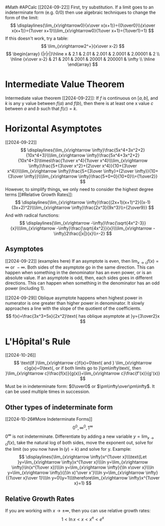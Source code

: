 #Math
#APCalc 
[[2024-09-22]]
First, try substitution.
If a limit goes to an indeterminate form (e.g. $0/0$) then use algebraic techniques to change the form of the limit:$$
\displaylines{\lim_{x\rightarrow0}{x\over x(x+1)}={0\over0}\\{x\over x(x+1)}={1\over x+1}\\\lim_{x\rightarrow0}{1\over x+1}={1\over1}=1}
$$If this doesn't work, try a table:$$
\lim_{x\rightarrow2^+}{x\over x-2}
$$$$
\begin{array} {|r|r|}\hline x & 2.1 & 2.01 & 2.001 & 2.0001 & 2.00001 & 2 \\ \hline {x\over x-2} & 21 & 201 & 2001 & 20001 & 200001 & \infty \\ \hline  \end{array}
$$
# Intermediate Value Theorem
Intermediate value theorem [[2024-09-22]]:
If $f$ is continuous on $[a, b]$, and $k$ is any y value between $f(a)$ and $f(b)$, then there is at least one x value $c$ between $a$ and $b$ such that $f(c)=k$.
# Horizontal Asymptotes
[[2024-09-22]]
$$
\displaylines{\lim_{x\rightarrow \infty}\frac{5x^4+3x^2+2}{10x^4+3}\\\lim_{x\rightarrow \infty}\frac{5x^4+3x^2+2}{10x^4+3}\times\frac{1\over x^4}{1\over x^4}\\\lim_{x\rightarrow \infty}\frac{5+{3\over x^2}+{2\over x^4}}{10+{3\over x^4}}\\\lim_{x\rightarrow \infty}\frac{5+{3\over \infty}+{2\over \infty}}{10+{3\over \infty}}\\\lim_{x\rightarrow \infty}\frac{5+0+0}{10+0}\\={1\over2}}
$$However, to simplify things, we only need to consider the highest degree terms [[#Relative Growth Rates]]:$$
\displaylines{\lim_{x\rightarrow \infty}\frac{(2x+1)(x+1)^2}{(x-1)(3x+2)^2}\\\lim_{x\rightarrow \infty}\frac{2x^3}{9x^3}\\={2\over9}}
$$And with radical functions:$$
\displaylines{\lim_{x\rightarrow -\infty}\frac{\sqrt{4x^2-3}}{x}\\\lim_{x\rightarrow -\infty}\frac{\sqrt{4x^2}}{x}\\\lim_{x\rightarrow -\infty}2\frac{|x|}{x}\\=-2}
$$
## Asymptotes
[[2024-09-22]] (examples here)
If an asymptote is even, then $\lim_{x\rightarrow c}f(x)=\infty \text{ or }-\infty$. Both sides of the asymptote go in the same direction. This can happen when something in the denominator has an even power, or is an absolute value.
If an asymptote is odd, then, each sides goes in different directions. This can happen when something in the denominator has an odd
power (including 1).

[[2024-09-29]]
Oblique asymptote happens when highest power in numerator is one greater than higher power in denominator. It slowly approaches a line with the slope of the quotient of the coefficients. $$
f(x)=\frac{3x^3+5x}{2x^2}\text{ has oblique asymptote at }y={3\over2}x
$$
# L'Hôpital's Rule
[[2024-10-26]]
$$
\text{If }\lim_{x\rightarrow c}f(x)=0\text{ and } \lim_{x\rightarrow c}g(x)=0\text{, or if both limits go to }\pm\infty\text{, then }\lim_{x\rightarrow c}\frac{f(x)}{g(x)}=\lim_{x\rightarrow c}\frac{f'(x)}{g'(x)}
$$Must be in indeterminate form: $0\over0$ or $\pm\infty\over\pm\infty$. It can be used multiple times in succession.
## Other types of indeterminate form
[[2024-10-26#More Indeterminate Forms]]
$$
0^0,\infty^0,1^\infty
$$$0^\infty$ is not indeterminate.
Differentiate by adding a new variable $y = \lim_{x\rightarrow c}f(x)$, take the natural log of both sides, move the exponent out, solve for the limit (so you now have $\ln(y) = k$) and solve for y.
Example:$$
\displaylines{\lim_{x\rightarrow \infty}x^{1\over x}\\\text{Let }y=\lim_{x\rightarrow \infty}x^{1\over x}\\\ln y=\lim_{x\rightarrow \infty}\ln(x^{1\over x})\\\ln y=\lim_{x\rightarrow \infty}{\ln x\over x}\\\ln y=\lim_{x\rightarrow \infty}{(\ln x)'\over x'}\\\ln y=\lim_{x\rightarrow \infty}{{1\over x}\over 1}\\\ln y=0\\y=1\\\therefore\lim_{x\rightarrow \infty}x^{1\over x}=1}
$$
## Relative Growth Rates
If you are working with $x\rightarrow\pm\infty$, then you can use relative growth rates:$$
1<\ln x<x<x^n<e^x
$$